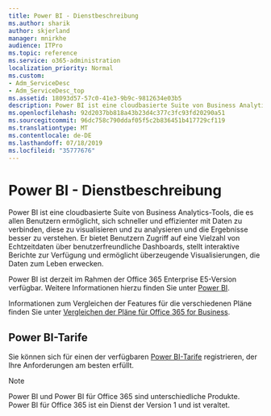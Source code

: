 ```yaml
---
title: Power BI - Dienstbeschreibung
ms.author: sharik
author: skjerland
manager: mnirkhe
audience: ITPro
ms.topic: reference
ms.service: o365-administration
localization_priority: Normal
ms.custom:
- Adm_ServiceDesc
- Adm_ServiceDesc_top
ms.assetid: 18093d57-57c0-41e3-9b9c-9812634e03b5
description: Power BI ist eine cloudbasierte Suite von Business Analytics-Tools, die es allen Benutzern ermöglicht, sich schneller und effizienter mit Daten zu verbinden, diese zu visualisieren und zu analysieren und die Ergebnisse besser zu verstehen. Er bietet Benutzern Zugriff auf eine Vielzahl von Echtzeitdaten über benutzerfreundliche Dashboards, stellt interaktive Berichte zur Verfügung und ermöglicht überzeugende Visualisierungen, die Daten zum Leben erwecken.
ms.openlocfilehash: 92d2037bb818a43b23d4c377c3fc93fd20290a51
ms.sourcegitcommit: 96dc758c790ddaf05f5c2b836451b417729cf119
ms.translationtype: MT
ms.contentlocale: de-DE
ms.lasthandoff: 07/18/2019
ms.locfileid: "35777676"
---
```

# <a name="power-bi-service-description"></a>Power BI - Dienstbeschreibung

Power BI ist eine cloudbasierte Suite von Business Analytics-Tools, die es allen Benutzern ermöglicht, sich schneller und effizienter mit Daten zu verbinden, diese zu visualisieren und zu analysieren und die Ergebnisse besser zu verstehen. Er bietet Benutzern Zugriff auf eine Vielzahl von Echtzeitdaten über benutzerfreundliche Dashboards, stellt interaktive Berichte zur Verfügung und ermöglicht überzeugende Visualisierungen, die Daten zum Leben erwecken.
  
Power BI ist derzeit im Rahmen der Office 365 Enterprise E5-Version verfügbar. Weitere Informationen hierzu finden Sie unter [Power BI](https://powerbi.microsoft.com/).
  
Informationen zum Vergleichen der Features für die verschiedenen Pläne finden Sie unter [Vergleichen der Pläne für Office 365 for Business](http://go.microsoft.com/fwlink/?LinkID=799177&amp;clcid=0x409).
  
## <a name="power-bi-plans"></a>Power BI-Tarife
<a name="BKMK_PowerBIPlans"> </a>

Sie können sich für einen der verfügbaren [Power BI-Tarife](https://go.microsoft.com/fwlink/?LinkID=786854) registrieren, der Ihre Anforderungen am besten erfüllt. 
  
> [!NOTE]
> Power BI und Power BI für Office 365 sind unterschiedliche Produkte. Power BI für Office 365 ist ein Dienst der Version 1 und ist veraltet. 
  

